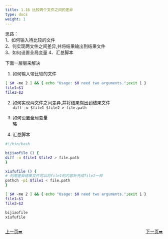 ```yaml
---
title: 1.16 比较两个文件之间的差异                             
type: docs
weight: 1
---
```


思路：   
1、如何输入待比较的文件           
2、何实现两文件之间差异,并将结果输出到结果文件      
3、如何设置全局变量
4、汇总脚本   

下面一层层来解决   
1) 如何输入带比较的文件   
```bash   
[ $# -me 2 ] && { echo "Usage: $0 need two arguments.";exit 1 }     
file1=$1
file2=$2          
```   

2) 如何实现两文件之间差异,并将结果输出到结果文件   
`diff -u $file1 $file2 > file.path`      

3) 如何设置全局变量   
略   

4) 汇总脚本   
```bash
#!/bin/bash

bijiaofile () {
diff -u $file1 $file2 > file.path  
}

xiufufile () {
# 利用差异结果文件可以将file1的内容补充成file2一样   
pathch -p1 $file1 < file.path
}

[ $# -me 2 ] && { echo "Usage: $0 need two arguments.";exit 1 }     
file1=$1
file2=$2 

bijiaofile
xiufufile
```    


<div style="display: flex;justify-content: space-between;align-items: center;">
<p><a href="https://books.linuxwt.com/linuxwtsbc/ChapterOne/shell15">上一页➡️</a></p>
<p><a href="https://books.linuxwt.com/linuxwtsbc/ChapterOne/shell17">下一页➡️</a></p>
</div>